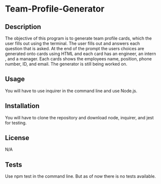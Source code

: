# Team-Profile-Generator

## Description

The objective of this program is to generate team profile cards, which the user fills out using the terminal. The user fills out and answers each question that is asked. At the end of the prompt the users choices are generated onto cards using HTML and each card has an engineer, an intern , and a manager. Each cards shows the employees name, position, phone number, ID, and email. The generator is still being worked on.

## Usage

You will have to use inquirer in the command line and use Node.js.

## Installation

You will have to clone the repository and download node, inquirer, and jest for testing.

## License

N/A

## Tests

Use npm test in the command line. But as of now there is no tests available.
